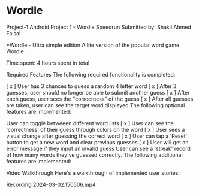 # Wordle
Project-1 
Android Project 1 - Wordle Speedrun
Submitted by: Shakil Ahmed Faisal

*Wordle - Ultra simple edition
A lite version of the popular word game Wordle.

Time spent: 4 hours spent in total

Required Features
The following required functionality is completed:

[ x ] User has 3 chances to guess a random 4 letter word
[ x ] After 3 guesses, user should no longer be able to submit another guess
[ x ] After each guess, user sees the "correctness" of the guess
[ x ] After all guesses are taken, user can see the target word displayed
The following optional features are implemented:

 User can toggle betweeen different word lists
[ x ] User can see the 'correctness' of their guess through colors on the word
[ x ] User sees a visual change after guessing the correct word
[ x ] User can tap a 'Reset' button to get a new word and clear previous guesses
[ x ] User will get an error message if they input an invalid guess
 User can see a 'streak' record of how many words they've guessed correctly.
The following additional features are implemented:

Video Walkthrough
Here's a walkthrough of implemented user stories:

 Recording.2024-03-02.150506.mp4 
